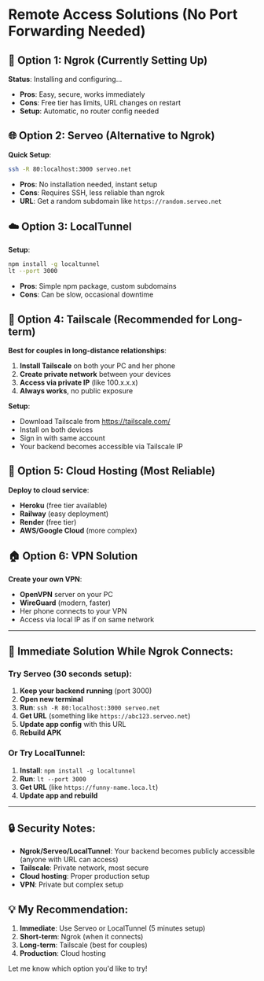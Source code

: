 # Remote Access Solutions (No Port Forwarding Needed)

## 🚀 Option 1: Ngrok (Currently Setting Up)
**Status**: Installing and configuring...
- **Pros**: Easy, secure, works immediately
- **Cons**: Free tier has limits, URL changes on restart
- **Setup**: Automatic, no router config needed

## 🌐 Option 2: Serveo (Alternative to Ngrok)
**Quick Setup**:
```bash
ssh -R 80:localhost:3000 serveo.net
```
- **Pros**: No installation needed, instant setup
- **Cons**: Requires SSH, less reliable than ngrok
- **URL**: Get a random subdomain like `https://random.serveo.net`

## ☁️ Option 3: LocalTunnel
**Setup**:
```bash
npm install -g localtunnel
lt --port 3000
```
- **Pros**: Simple npm package, custom subdomains
- **Cons**: Can be slow, occasional downtime

## 🔧 Option 4: Tailscale (Recommended for Long-term)
**Best for couples in long-distance relationships**:
1. **Install Tailscale** on both your PC and her phone
2. **Create private network** between your devices
3. **Access via private IP** (like 100.x.x.x)
4. **Always works**, no public exposure

**Setup**:
- Download Tailscale from https://tailscale.com/
- Install on both devices
- Sign in with same account
- Your backend becomes accessible via Tailscale IP

## 🎯 Option 5: Cloud Hosting (Most Reliable)
**Deploy to cloud service**:
- **Heroku** (free tier available)
- **Railway** (easy deployment)
- **Render** (free tier)
- **AWS/Google Cloud** (more complex)

## 🏠 Option 6: VPN Solution
**Create your own VPN**:
- **OpenVPN** server on your PC
- **WireGuard** (modern, faster)
- Her phone connects to your VPN
- Access via local IP as if on same network

---

## 🎯 **Immediate Solution While Ngrok Connects:**

### Try Serveo (30 seconds setup):
1. **Keep your backend running** (port 3000)
2. **Open new terminal**
3. **Run**: `ssh -R 80:localhost:3000 serveo.net`
4. **Get URL** (something like `https://abc123.serveo.net`)
5. **Update app config** with this URL
6. **Rebuild APK**

### Or Try LocalTunnel:
1. **Install**: `npm install -g localtunnel`  
2. **Run**: `lt --port 3000`
3. **Get URL** (like `https://funny-name.loca.lt`)
4. **Update app and rebuild**

---

## 🔒 Security Notes:
- **Ngrok/Serveo/LocalTunnel**: Your backend becomes publicly accessible (anyone with URL can access)
- **Tailscale**: Private network, most secure
- **Cloud hosting**: Proper production setup
- **VPN**: Private but complex setup

## 💡 **My Recommendation**:
1. **Immediate**: Use Serveo or LocalTunnel (5 minutes setup)  
2. **Short-term**: Ngrok (when it connects)
3. **Long-term**: Tailscale (best for couples)
4. **Production**: Cloud hosting

Let me know which option you'd like to try!
